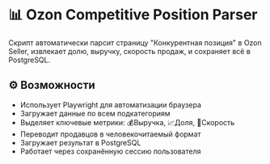 # 📊 Ozon Competitive Position Parser

Скрипт автоматически парсит страницу "Конкурентная позиция" в Ozon Seller, извлекает долю, выручку, скорость продаж, и сохраняет всё в PostgreSQL.

## ⚙️ Возможности

- Использует Playwright для автоматизации браузера
- Загружает данные по всем подкатегориям
- Выделяет ключевые метрики: 💰Выручка, 📈Доля, 🚀Скорость
- Переводит продавцов в человекочитаемый формат
- Загружает результат в PostgreSQL
- Работает через сохранённую сессию пользователя
